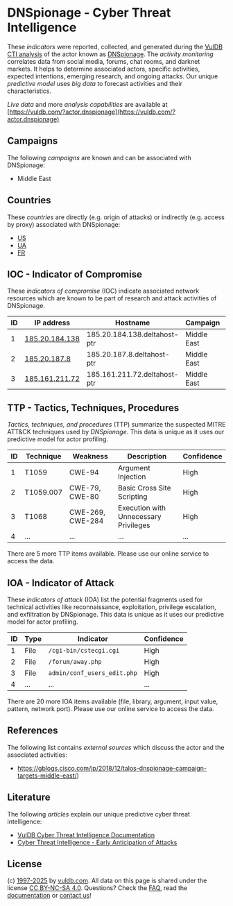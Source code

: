 # DNSpionage - Cyber Threat Intelligence

These _indicators_ were reported, collected, and generated during the [VulDB CTI analysis](https://vuldb.com/?kb.cti) of the actor known as [DNSpionage](https://vuldb.com/?actor.dnspionage). The _activity monitoring_ correlates data from social media, forums, chat rooms, and darknet markets. It helps to determine associated actors, specific activities, expected intentions, emerging research, and ongoing attacks. Our unique _predictive model_ uses _big data_ to forecast activities and their characteristics.

_Live data_ and more _analysis capabilities_ are available at [https://vuldb.com/?actor.dnspionage](https://vuldb.com/?actor.dnspionage)

## Campaigns

The following _campaigns_ are known and can be associated with DNSpionage:

* Middle East

## Countries

These _countries_ are directly (e.g. origin of attacks) or indirectly (e.g. access by proxy) associated with DNSpionage:

* [US](https://vuldb.com/?country.us)
* [UA](https://vuldb.com/?country.ua)
* [FR](https://vuldb.com/?country.fr)

## IOC - Indicator of Compromise

These _indicators of compromise_ (IOC) indicate associated network resources which are known to be part of research and attack activities of DNSpionage.

ID | IP address | Hostname | Campaign | Confidence
-- | ---------- | -------- | -------- | ----------
1 | [185.20.184.138](https://vuldb.com/?ip.185.20.184.138) | 185.20.184.138.deltahost-ptr | Middle East | High
2 | [185.20.187.8](https://vuldb.com/?ip.185.20.187.8) | 185.20.187.8.deltahost-ptr | Middle East | High
3 | [185.161.211.72](https://vuldb.com/?ip.185.161.211.72) | 185.161.211.72.deltahost-ptr | Middle East | High

## TTP - Tactics, Techniques, Procedures

_Tactics, techniques, and procedures_ (TTP) summarize the suspected MITRE ATT&CK techniques used by _DNSpionage_. This data is unique as it uses our predictive model for actor profiling.

ID | Technique | Weakness | Description | Confidence
-- | --------- | -------- | ----------- | ----------
1 | T1059 | CWE-94 | Argument Injection | High
2 | T1059.007 | CWE-79, CWE-80 | Basic Cross Site Scripting | High
3 | T1068 | CWE-269, CWE-284 | Execution with Unnecessary Privileges | High
4 | ... | ... | ... | ...

There are 5 more TTP items available. Please use our online service to access the data.

## IOA - Indicator of Attack

These _indicators of attack_ (IOA) list the potential fragments used for technical activities like reconnaissance, exploitation, privilege escalation, and exfiltration by DNSpionage. This data is unique as it uses our predictive model for actor profiling.

ID | Type | Indicator | Confidence
-- | ---- | --------- | ----------
1 | File | `/cgi-bin/cstecgi.cgi` | High
2 | File | `/forum/away.php` | High
3 | File | `admin/conf_users_edit.php` | High
4 | ... | ... | ...

There are 20 more IOA items available (file, library, argument, input value, pattern, network port). Please use our online service to access the data.

## References

The following list contains _external sources_ which discuss the actor and the associated activities:

* https://gblogs.cisco.com/jp/2018/12/talos-dnspionage-campaign-targets-middle-east/)

## Literature

The following _articles_ explain our unique predictive cyber threat intelligence:

* [VulDB Cyber Threat Intelligence Documentation](https://vuldb.com/?kb.cti)
* [Cyber Threat Intelligence - Early Anticipation of Attacks](https://www.scip.ch/en/?labs.20201022)

## License

(c) [1997-2025](https://vuldb.com/?kb.changelog) by [vuldb.com](https://vuldb.com/?kb.about). All data on this page is shared under the license [CC BY-NC-SA 4.0](https://creativecommons.org/licenses/by-nc-sa/4.0/). Questions? Check the [FAQ](https://vuldb.com/?kb.faq), read the [documentation](https://vuldb.com/?kb) or [contact us](https://vuldb.com/?contact)!
